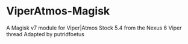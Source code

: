 # ViperAtmos-Magisk

A Magisk v7 module for Viper|Atmos Stock 5.4 from the Nexus 6 Viper thread
Adapted by putridfoetus
